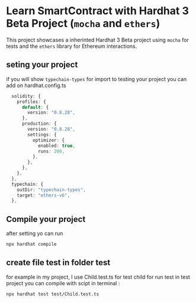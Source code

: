 # Learn SmartContract with Hardhat 3 Beta Project (`mocha` and `ethers`)

This project showcases a inherinted Hardhat 3 Beta project using `mocha` for tests and the `ethers` library for Ethereum interactions.

## seting your project

if you will show `typechain-types` for import to testing your project you can add on
hardhat.config.ts

```typescript
  solidity: {
    profiles: {
      default: {
        version: "0.8.28",
      },
      production: {
        version: "0.8.28",
        settings: {
          optimizer: {
            enabled: true,
            runs: 200,
          },
        },
      },
    },
  },
  typechain: {
    outDir: "typechain-types",
    target: "ethers-v6",
  },
```

## Compile your project

after setting yo can run

```bash
npx hardhat compile
```

## create file test in folder test

for example in my project, I use Child.test.ts for test child
for run test in test project you can compile with scipt in terminal :

```bash
npx hardhat test test/Child.test.ts
```
